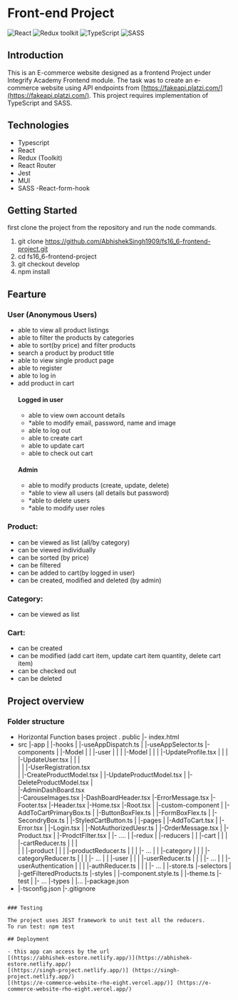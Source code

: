 # Front-end Project

![React](https://img.shields.io/badge/React-v.18-blue)
![Redux toolkit](https://img.shields.io/badge/RTK-v.1-purple)
![TypeScript](https://img.shields.io/badge/TypeScript-v.4-green)
![SASS](https://img.shields.io/badge/SASS-v.1-hotpink)

## Introduction

This is an E-commerce website designed as a frontend Project under Integrify Academy Frontend module. The task was to create an e-commerce website using API endpoints from [https://fakeapi.platzi.com/](https://fakeapi.platzi.com/).
This project requires implementation of TypeScript and SASS.

## Technologies

- Typescript
- React
- Redux (Toolkit)
- React Router
- Jest
- MUI
- SASS
  -React-form-hook

## Getting Started

first clone the project from the repository and run the node commands.

1. git clone https://github.com/AbhishekSingh1909/fs16_6-frontend-project.git
2. cd fs16_6-frontend-project
3. git checkout develop
4. npm install

## Fearture

### User (Anonymous Users)

- able to view all product listings
- able to filter the products by categories
- able to sort(by price) and filter products
- search a product by product title
- able to view single product page
- able to register
- able to log in
- add product in cart
  #### Logged in user
  - able to view own account details
  - \*able to modify email, password, name and image
  - able to log out
  - able to create cart
  - able to update cart
  - able to check out cart
  #### Admin
  - able to modify products (create, update, delete)
  - \*able to view all users (all details but password)
  - \*able to delete users
  - \*able to modify user roles

### Product:

- can be viewed as list (all/by category)
- can be viewed individually
- can be sorted (by price)
- can be filtered
- can be added to cart(by logged in user)
- can be created, modified and deleted (by admin)

### Category:

- can be viewed as list

### Cart:

- can be created
- can be modified (add cart item, update cart item quantity, delete cart item)
- can be checked out
- can be deleted

## Project overview

### Folder structure

- Horizontal Function bases project
  .
  public
  |- index.html
- src
  |-app
  | |-hooks
  | |-useAppDispatch.ts
  | |-useAppSelector.ts
  |-components
  | |-Model
  | | |-user
  | | | |-Model
  | | | |-UpdateProfile.tsx
  | | | |-UpdateUser.tsx
  | | |  
   | | |-UserRegistration.tsx  
   | |-CreateProductModel.tsx
  | |-UpdateProductModel.tsx
  | |-DeleteProductModel.tsx
  |  
   |-AdminDashBoard.tsx  
   |-CarouseImages.tsx
  |-DashBoardHeader.tsx
  |-ErrorMessage.tsx
  |-Footer.tsx
  |-Header.tsx
  |-Home.tsx
  |-Root.tsx
  |
  |-custom-component
  | |-AddToCartPrimaryBox.ts
  | |-ButtonBoxFlex.ts
  | |-FormBoxFlex.ts
  | |-SecondryBox.ts
  | |-StyledCartButton.ts
  |
  |-pages
  | |-AddToCart.tsx
  | |-Error.tsx
  | |-Login.tsx
  | |-NotAuthorizedUesr.ts
  | |-OrderMessage.tsx
  | |-Product.tsx
  | |-ProdctFilter.tsx
  | |- ....
  |
  |-redux
  | |-reducers
  | | |-cart
  | | | |-cartReducer.ts
  | | |  
   | | |-product
  | | | |-productReducer.ts
  | | | |- ...
  | | |-category
  | | | |-categoryReducer.ts
  | | | |- ...
  | | |-user
  | | | |-userReducer.ts
  | | | |- ...
  | | |-userAuthentication
  | | | |-authReducer.ts
  | | | |- ...
  | |-store.ts
  |-selectors
  | |-getFilteredProducts.ts
  |-styles
  | |-component.style.ts
  | |-theme.ts
  |-test
  | |- ...
  |-types
  | |...
  |-package.json
- |-tsconfig.json
  |-.gitignore

```

### Testing

The project uses JEST framework to unit test all the reducers.
To run test: npm test

## Deployment

- this app can access by the url
[(https://abhishek-estore.netlify.app/)](https://abhishek-estore.netlify.app/)
[(https://singh-project.netlify.app/)] (https://singh-project.netlify.app/)
[(https://e-commerce-website-rho-eight.vercel.app/)] (https://e-commerce-website-rho-eight.vercel.app/)
```
